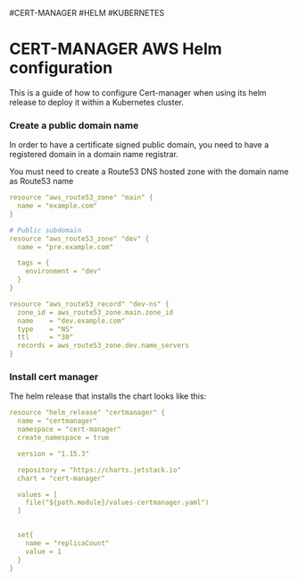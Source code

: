 #CERT-MANAGER #HELM #KUBERNETES 

# CERT-MANAGER AWS Helm configuration

This is a guide of how to configure Cert-manager when using its helm release to deploy it within a Kubernetes cluster. 


### Create a public domain name

In order to have a certificate signed public domain, you need to have a registered domain in a domain name registrar. 

You must need to create a Route53 DNS hosted zone with the domain name as Route53 name

```yaml
resource "aws_route53_zone" "main" {
  name = "example.com"
}

# Public subdomain
resource "aws_route53_zone" "dev" {
  name = "pre.example.com"

  tags = {
    environment = "dev"
  }
}

resource "aws_route53_record" "dev-ns" {
  zone_id = aws_route53_zone.main.zone_id
  name    = "dev.example.com"
  type    = "NS"
  ttl     = "30"
  records = aws_route53_zone.dev.name_servers
}
```
### Install cert manager

The helm release that installs the chart looks like this: 

```yaml
resource "helm_release" "certmanager" {
  name = "certmanager"
  namespace = "cert-manager"
  create_namespace = true

  version = "1.15.3"

  repository = "https://charts.jetstack.io"
  chart = "cert-manager"

  values = [
    file("${path.module}/values-certmanager.yaml")
  ]


  set{
    name = "replicaCount"
    value = 1
  }
}
```